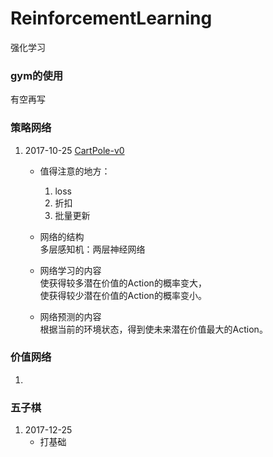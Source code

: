 # ReinforcementLearning
强化学习

### gym的使用
有空再写


### 策略网络
1. 2017-10-25 [CartPole-v0](Basic/src/PolicyNetCartPoleV0.py)  

    - 值得注意的地方：  
        1. loss  
        2. 折扣  
        3. 批量更新  
     
    - 网络的结构  
    多层感知机：两层神经网络
     
    - 网络学习的内容  
    使获得较多潜在价值的Action的概率变大，  
    使获得较少潜在价值的Action的概率变小。  
    
    - 网络预测的内容  
    根据当前的环境状态，得到使未来潜在价值最大的Action。


### 价值网络
1. 


### 五子棋
1. 2017-12-25
    * 打基础
    
